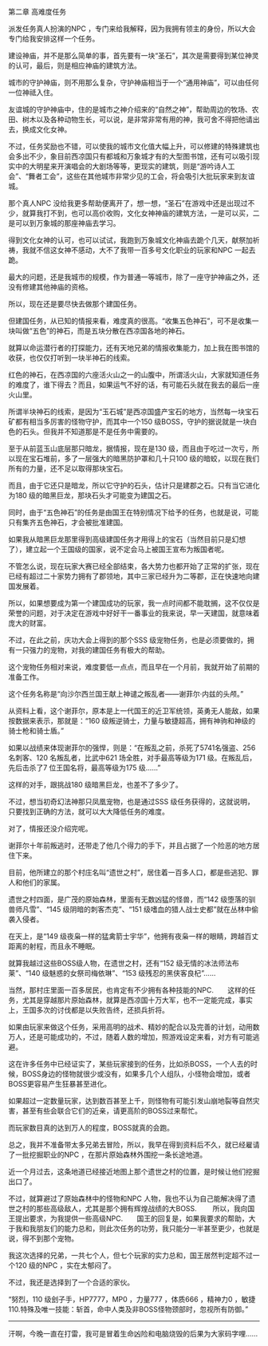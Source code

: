 第二章 高难度任务


派发任务真人扮演的NPC ，专门来给我解释，因为我拥有领主的身份，所以大会专门给我安排这样一个任务。

建设神庙，并不是那么简单的事，首先要有一块“圣石”，其次是需要得到某位神灵的认可，最后，则是相应神庙的建筑方法。

城市的守护神庙，则不用那么复杂，守护神庙相当于一个“通用神庙”，可以由任何一位神祗入住。

友谊城的守护神庙中，住的是城市之神介绍来的“自然之神”，帮助周边的牧场、农田、树木以及各种动物生长，可以说，是非常非常有用的神，我可舍不得把他请出去，换成文化女神。

不过，任务奖励也不错，可以使我的城市文化值大幅上升，可以修建的特殊建筑也会多出不少，象目前西凉国只有都城和万象城才有的大型图书馆，还有可以吸引现实中的大明星来开演唱会的大剧场等等，更现实的建筑，则是“游吟诗人工会”、“舞者工会”，这些在其他城市非常少见的工会，将会吸引大批玩家来到友谊城。

那个真人NPC 没给我更多帮助便离开了，想一想，“圣石”在游戏中还是出现过不少，就算我打不到，也可以高价收购，文化女神神庙的建筑方法，一是可以买，二是可以到万象城的那座神庙去学习。

得到文化女神的认可，也可以试试，我跑到万象城文化神庙去跪个几天，献祭加祈祷，我就不信这女神不感动，大不了我带一百多号文化职业的玩家和NPC 一起去跪。

最大的问题，还是我城市的规模，作为普通一等城市，除了一座守护神庙之外，还没有修建其他神庙的资格。

所以，现在还是要尽快去做那个建国任务。

但建国任务，从已知的情报来看，难度真的很高。“收集五色神石”，可不是收集一块叫做“五色”的神石，而是五块分散在西凉国各地的神石。

就算以命运潜行者的打探能力，还有天地兄弟的情报收集能力，加上我在图书馆的收获，也仅仅打听到一块半神石的线索。

红色的神石，在西凉国的六座活火山之一的山腹中，所谓活火山，大家就知道任务的难度了，谁下得去？而且，如果运气不好的话，有可能石头就在我去的最后一座火山里。

所谓半块神石的线索，是因为“玉石城”是西凉国盛产宝石的地方，当然每一块宝石矿都有相当多厉害的怪物守护，而其中一个150 级BOSS，守护的据说就是一块白色的石头。但我并不知道那是不是任务中需要的。

至于从前蓝玉山底层那只暗龙，据情报，现在是130 级，而且由于吃过一次亏，所以现在宝石堆前，多了一层强大的暗黑防护罩和几十只100 级的暗蛟，以现在我们所有的力量，还不足以取得那块宝石。

而且，由于它还只是暗龙，所以它守护的石头，估计只是建郡之石。只有当它进化为180 级的暗黑巨龙，那块石头才可能变为建国之石。

同时，由于“五色神石”的任务是由国王在特别情况下给予的任务，也就是说，可能只有集齐五色神石，才会被批准建国。

如果我从暗黑巨龙那里得到高级建国任务才用得上的宝石（当然目前只是幻想了），建立起一个王国级的国家，说不定会马上被国王宣布为叛国者呢。

不管怎么说，现在玩家大赛已经全部结束，各大势力也都开始了正常的扩张，现在已经有超过二十家势力拥有了郡领地，其中三家已经升为二等郡，正在快速地向建国发展着。

所以，如果想要成为第一个建国成功的玩家，我一点时间都不能耽搁，这不仅仅是荣誉的问题，对于决定在游戏中好好干一番事业的我来说，早一天建国，就意味着庞大的财富。

不过，在此之前，庆功大会上得到的那个SSS 级宠物任务，也是必须要做的，拥有一只强力的宠物，对我的建国任务有极大的帮助。

这个宠物任务相对来说，难度要低一点点，而且早在一个月前，我就开始了前期的准备工作。

这个任务名称是“向沙尔西兰国王献上神谴之叛乱者——谢菲尔·内兹的头颅。”

从资料上看，这个谢菲尔，原本是上一代国王的近卫军统领，英勇无人能敌，如果按数据来表示，那就是：“160 级叛逆骑士，力量与敏捷超高，拥有神驹和神级的骑士枪和骑士盾。”

如果以战绩来体现谢菲尔的强悍，则是：“在叛乱之前，杀死了5741名强盗、256 名刺客、120 名叛乱者，比武中621 场全胜，对手最高等级为171 级。在叛乱后，先后击杀了7 位王国名将，最高等级为175 级……”

这样的对手，跟挑战180 级暗黑巨龙，也差不了多少了。

不过，想当初奇幻法神那只凤凰宠物，也是通过SSS 级任务获得的，这就说明，只要找到正确的方法，就可以大大降低任务的难度。

对了，情报还没介绍完呢。

谢菲尔十年前叛逃时，还带走了他几个得力的手下，并且占据了一个险恶的地方居住下来。

目前，他所建立的那个村庄名叫“遗世之村”，居住着一百多人口，都是些逃犯、罪人和他们的家属。

遗世之村四面，是广茂的原始森林，里面有无数凶猛的怪兽，而“142 级堕落的驯兽师凡雪”、“145 级阴暗的刺客杰克”、“151 级嗜血的猎人战士史都”就在丛林中偷袭入侵者。

在天上，是“149 级夜枭一样的猛禽箭士宇华”，他拥有夜枭一样的眼睛，跨越百丈距离的射程，而且永不睡眠。

就算我越过这些BOSS级人物，在遗世之村，还有“152 级无情的冰法师法布莱”、“140 级魅惑的女祭司梅依琳”、“153 级残忍的黑侠客良杞”……

当然，那村庄里面一百多居民，也肯定有不少拥有各种技能的NPC.　　这样的任务，尤其是穿越那片原始森林，就算是西凉国十万大军，也不一定能完成，事实上，王国多次的讨伐都是以失败告终，还损兵折将。

如果由玩家来做这个任务，采用高明的战术、精妙的配合以及完善的计划，动用数万人，还是可能成功的，不过，随着人数的增加，照游戏设定来看，对方有可能逃避。

这在许多任务中已经证实了，某些玩家接到的任务，比如杀BOSS，一个人去的时候，BOSS身边的怪物就很少或没有，如果多几个人组队，小怪物会增加，或者BOSS更容易产生狂暴甚至进化。

如果超过一定数量玩家，达到数百甚至上千，则怪物有可能引发山崩地裂等自然灾害，甚至有些会联合它们的近亲，请更高阶的BOSS过来帮忙。

而玩家数目真的达到万人的程度，BOSS就真的会跑。

总之，我并不准备带太多兄弟去冒险，所以，我早在得到资料后不久，就已经雇请了一批挖掘职业的NPC ，在那片原始森林外围挖一条长途地道。

近一个月过去，这条地道已经接近地图上那个遗世之村的位置，是时候让他们挖掘出口了。

不过，就算避过了原始森林中的怪物和NPC 人物，我也不认为自己能解决得了遗世之村的那些高级敌人，尤其是那个拥有辉煌战绩的大BOSS. 　　所以，我向国王提出要求，为我提供一些高级NPC.　　国王的回复是，如果我要求的帮助，大于我和我朋友们的能力总和，则此次任务的功劳，我只能分一半甚至更少，也就是说，得不到那个宠物。

我这次选择的兄弟，一共七个人，但七个玩家的实力总和，国王居然判定超不过一个120 级的NPC ，实在太郁闷了。

不过，我还是选择到了一个合适的家伙。

“努烈，110 级刽子手，HP7777，MP0 ，力量777 ，体质666 ，精神力0 ，敏捷110.特殊及唯一技能：斩首，命中人类及非BOSS怪物颈部时，忽视所有防御。”

******

汗啊，今晚一直在打雷，我可是冒着生命凶险和电脑烧毁的后果为大家码字哩……





